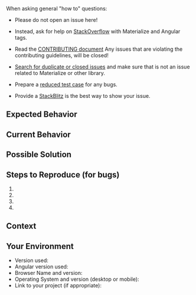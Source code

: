 <!-- Before opening an issue here make sure, that you have read the template completly through -->

When asking general "how to" questions:

- Please do not open an issue here!
- Instead, ask for help on [StackOverflow](https://stackoverflow.com/) with Materialize and Angular tags.

- Read the [CONTRIBUTING document](https://github.com/sherweb/ng2-materialize/blob/master/CONTRIBUTING.md) Any issues that are violating the contributing guidelines, will be closed!
- [Search for duplicate or closed issues](https://github.com/sherweb/ng2-materialize/issues?utf8=%E2%9C%93&q=is%3Aissue) and make sure that is not an issue related to Materialize or other library.
- Prepare a [reduced test case](https://css-tricks.com/reduced-test-cases/) for any bugs.
- Provide a [StackBlitz](https://stackblitz.com/edit/ngx-materialize) is the best way to show your issue.
<!--- Provide a general summary of the issue in the Title above. -->

## Expected Behavior
<!--- If you're describing a bug, tell us what should happen. -->

## Current Behavior
<!--- If describing a bug, tell us what happens instead of the expected behavior. -->

<!--- If suggesting a change/improvement, explain the difference from current behavior. -->

## Possible Solution
<!--- Not obligatory, but suggest a fix/reason for the bug, -->
<!--- or ideas how to implement the addition or change. -->

## Steps to Reproduce (for bugs)
<!--- Provide a link to a live example, or an unambiguous set of steps to reproduce this bug. Include code to reproduce, if relevant. -->
1.
2.
3.
4.

## Context
<!--- How has this issue affected you? What are you trying to accomplish? -->
<!--- Providing context helps us come up with a solution that is most useful in the real world -->

## Your Environment
<!--- Include as many relevant details about the environment you experienced the bug in -->
* Version used:
* Angular version used:
* Browser Name and version:
* Operating System and version (desktop or mobile):
* Link to your project (if appropriate):
